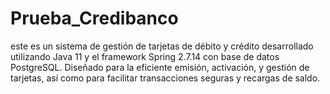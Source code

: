 # Prueba_Credibanco
este es un sistema de gestión de tarjetas de débito y crédito desarrollado utilizando Java 11 y el framework Spring 2.7.14 con base de datos PostgreSQL. Diseñado para la eficiente emisión, activación, y gestión de tarjetas, así como para facilitar transacciones seguras y recargas de saldo.
